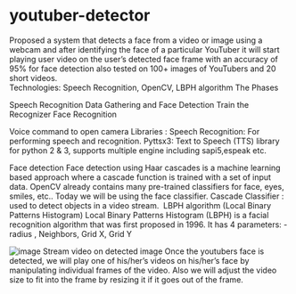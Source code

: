 # youtuber-detector
Proposed a system that detects a face from a video or image using a webcam and after identifying the face of a particular YouTuber it will start playing user video on the user’s detected face frame with an accuracy of 95% for face detection also tested on 100+ images of YouTubers and 20 short videos.<br/>
Technologies: Speech Recognition, OpenCV, LBPH algorithm
The Phases

Speech Recognition
Data Gathering and Face Detection
Train the Recognizer
Face Recognition

Voice command to open camera
Libraries :
Speech Recognition: For performing speech and recognition.
Pyttsx3: Text to Speech (TTS) library for python 2 & 3, supports multiple
engine including sapi5,espeak etc.

Face detection
Face detection using Haar cascades is a machine learning based approach where a cascade function is trained with a set of input data.
 OpenCV already contains many pre-trained classifiers for face, eyes, smiles, etc.. Today we will be using the face classifier. 
Cascade Classifier : used to detect objects in a video stream. 
LBPH algorithm (Local Binary Patterns Histogram)
Local Binary Patterns Histogram (LBPH) is a facial recognition algorithm that was first proposed in 1996.
 It has 4 parameters: - radius , Neighbors, Grid X, Grid Y






![image](https://user-images.githubusercontent.com/66154551/156501411-888bc3b7-c499-4e9a-ba08-603150b73cf5.png)
Stream video on detected image
Once the youtubers face is detected, we will play one of his/her’s videos on his/her’s face by manipulating individual frames of the video.
Also we will adjust the video size to fit into the frame by resizing it if it goes out of the frame.




